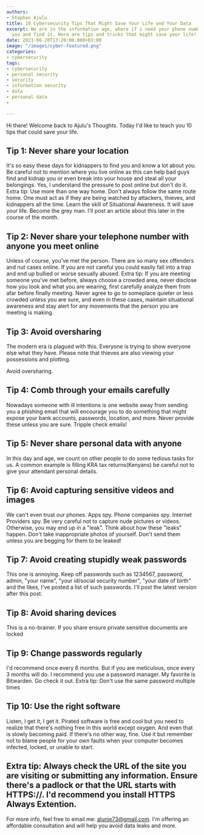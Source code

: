 ```yaml
---
authors:
- Stephen Ajulu
title: 10 Cybersecurity Tips That Might Save Your Life and Your Data
excerpt: We are in the information age, where if i need your phone number i google
  you and find it. Here are tips and tricks that might save your life!
date: 2021-06-20T13:20:00.000+03:00
image: "/images/cyber-featured.png"
categories:
- cybersecurity
tags:
- cybersecurity
- personal security
- security
- information security
- data
- personal data
- 

---
```

Hi there! Welcome back to Ajulu's Thoughts. Today I'd like to teach you 10 tips that could save your life.

## Tip 1: Never share your location

It's so easy these days for kidnappers to find you and know a lot about you. Be careful not to mention where you live online as this can help bad guys find and kidnap you or even break into your house and steal all your belongings. Yes, I understand the pressure to post online but don't do it. Extra tip: Use more than one way home. Don't always follow the same route home. One must act as if they are being watched by attackers, thieves, and kidnappers all the time. Learn the skill of Situational Awareness. It will save your life. Become the grey man. I'll post an article about this later in the course of the month. 

## Tip 2: Never share your telephone number with anyone you meet online

Unless of course, you've met the person. There are so many sex offenders and nut cases online. If you are not careful you could easily fall into a trap and end up bullied or worse sexually abused. Extra tip: If you are meeting someone you've met before, always choose a crowded area, never disclose how you look and what you are wearing, first carefully analyze them from afar before finally meeting. Never agree to go to someplace quieter or less crowded unless you are sure, and even in these cases, maintain situational awareness and stay alert for any movements that the person you are meeting is making.

## Tip 3: Avoid oversharing

The modern era is plagued with this. Everyone is trying to show everyone else what they have. Please note that thieves are also viewing your possessions and plotting.

Avoid oversharing.

## Tip 4: Comb through your emails carefully

Nowadays someone with ill intentions is one website away from sending you a phishing email that will encourage you to do something that might expose your bank accounts, passwords, location, and more. Never provide these unless you are sure. Tripple check emails!

## Tip 5: Never share personal data with anyone

In this day and age, we count on other people to do some tedious tasks for us. A common example is filling KRA tax returns(Kenyans) be careful not to give your attendant personal details.

## Tip 6: Avoid capturing sensitive videos and images

We can't even trust our phones. Apps spy. Phone companies spy. Internet Providers spy. Be very careful not to capture nude pictures or videos. Otherwise, you may end up in a "leak". Think about how these "leaks" happen. Don't take inappropriate photos of yourself. Don't send them unless you are begging for them to be leaked!

## Tip 7: Avoid creating stupidly weak passwords

This one is annoying. Keep off passwords such as 1234567, password, admin, "your name", "your id/social security number", "your date of birth" and the likes, I've posted a list of such passwords. I'll post the latest version after this post.

## Tip 8: Avoid sharing devices

This is a no-brainer. If you share ensure private sensitive documents are locked

## Tip 9: Change passwords regularly 

I'd recommend once every 6 months. But if you are meticulous, once every 3 months will do. I recommend you use a password manager. My favorite is Bitwarden.  Go check it out. Extra tip: Don't use the same password multiple times

## Tip 10: Use the right software

Listen, I get it, I get it. Pirated software is free and cool but you need to realize that there's nothing free in this world except oxygen. And even that is slowly becoming paid. If there's no other way, fine. Use it but remember not to blame people for your own faults when your computer becomes infected, locked, or unable to start.

## Extra tip: Always check the URL of the site you are visiting or submitting any information. Ensure there's a padlock or that the URL starts with HTTPS://. I'd recommend you install HTTPS Always Extention.

For more info, feel free to email me: [alunje73@gmail.com](mailto:alunje73@gmail.com). I'm offering an affordable consultation and will help you avoid data leaks and more.

